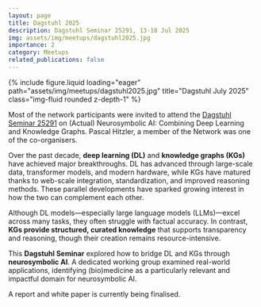 ```yaml
---
layout: page
title: Dagstuhl 2025
description: Dagstuhl Seminar 25291, 13-18 Jul 2025 
img: assets/img/meetups/dagstuhl2025.jpg
importance: 2
category: Meetups
related_publications: false
---
```


<div class="row">
    <div class="col-sm mt-3 mt-md-0">
        {% include figure.liquid loading="eager" path="assets/img/meetups/dagstuhl2025.jpg" title="Dagstuhl July 2025" class="img-fluid rounded z-depth-1" %}
    </div>
</div>

Most of the network participants were invited to attend the [Dagstuhl Seminar 25291](https://www.dagstuhl.de/seminars/seminar-calendar/seminar-details/25291) on (Actual) Neurosymbolic AI: Combining Deep Learning and Knowledge Graphs. Pascal Hitzler, a member of the Network was one of the co-organisers.

Over the past decade, **deep learning (DL)** and **knowledge graphs (KGs)** have achieved major breakthroughs. DL has advanced through large-scale data, transformer models, and modern hardware, while KGs have matured thanks to web-scale integration, standardization, and improved reasoning methods. These parallel developments have sparked growing interest in how the two can complement each other.

Although DL models—especially large language models (LLMs)—excel across many tasks, they often struggle with factual accuracy. In contrast, **KGs provide structured, curated knowledge** that supports transparency and reasoning, though their creation remains resource-intensive.

This **Dagstuhl Seminar** explored how to bridge DL and KGs through **neurosymbolic AI**. A dedicated working group examined real-world applications, identifying (bio)medicine as a particularly relevant and impactful domain for neurosymbolic AI.

A report and white paper is currently being finalised.
